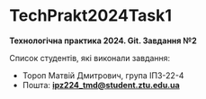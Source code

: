 # TechPrakt2024Task1
**Технологічна практика 2024. Git. Завдання №2**

Список студентів, які виконали завдання:
* Тороп Матвій Дмитрович, група ІПЗ-22-4
* Пошта: **ipz224_tmd@student.ztu.edu.ua**
